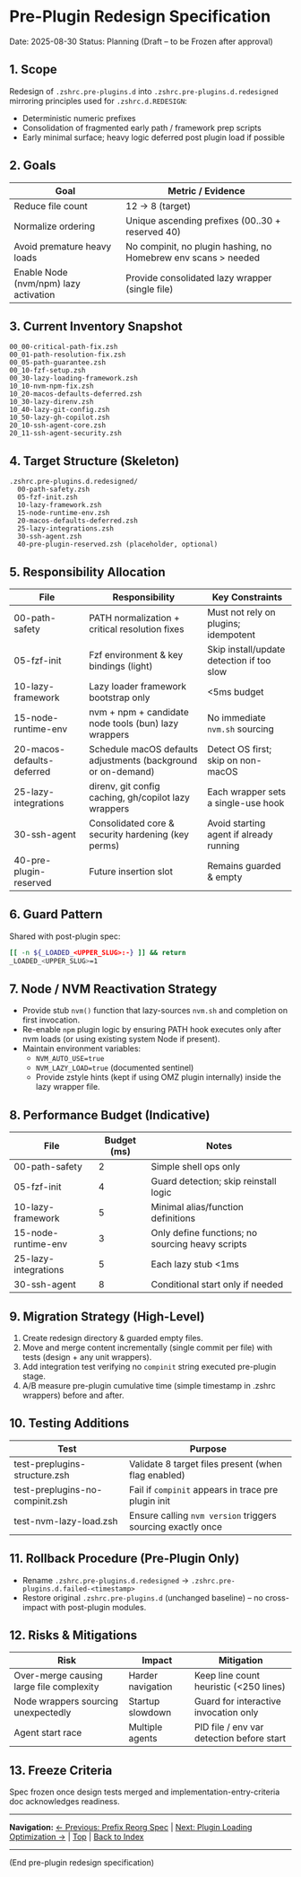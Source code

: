 # Pre-Plugin Redesign Specification
Date: 2025-08-30
Status: Planning (Draft – to be Frozen after approval)

## 1. Scope
Redesign of `.zshrc.pre-plugins.d` into `.zshrc.pre-plugins.d.redesigned` mirroring principles used for `.zshrc.d.REDESIGN`:
- Deterministic numeric prefixes
- Consolidation of fragmented early path / framework prep scripts
- Early minimal surface; heavy logic deferred post plugin load if possible

## 2. Goals
| Goal | Metric / Evidence |
|------|-------------------|
| Reduce file count | 12 → 8 (target) |
| Normalize ordering | Unique ascending prefixes (00..30 + reserved 40) |
| Avoid premature heavy loads | No compinit, no plugin hashing, no Homebrew env scans > needed |
| Enable Node (nvm/npm) lazy activation | Provide consolidated lazy wrapper (single file) |

## 3. Current Inventory Snapshot
```
00_00-critical-path-fix.zsh
00_01-path-resolution-fix.zsh
00_05-path-guarantee.zsh
00_10-fzf-setup.zsh
00_30-lazy-loading-framework.zsh
10_10-nvm-npm-fix.zsh
10_20-macos-defaults-deferred.zsh
10_30-lazy-direnv.zsh
10_40-lazy-git-config.zsh
10_50-lazy-gh-copilot.zsh
20_10-ssh-agent-core.zsh
20_11-ssh-agent-security.zsh
```

## 4. Target Structure (Skeleton)
```
.zshrc.pre-plugins.d.redesigned/
  00-path-safety.zsh
  05-fzf-init.zsh
  10-lazy-framework.zsh
  15-node-runtime-env.zsh
  20-macos-defaults-deferred.zsh
  25-lazy-integrations.zsh
  30-ssh-agent.zsh
  40-pre-plugin-reserved.zsh (placeholder, optional)
```

## 5. Responsibility Allocation
| File | Responsibility | Key Constraints |
|------|----------------|-----------------|
| 00-path-safety | PATH normalization + critical resolution fixes | Must not rely on plugins; idempotent |
| 05-fzf-init | Fzf environment & key bindings (light) | Skip install/update detection if too slow |
| 10-lazy-framework | Lazy loader framework bootstrap only | <5ms budget |
| 15-node-runtime-env | nvm + npm + candidate node tools (bun) lazy wrappers | No immediate `nvm.sh` sourcing |
| 20-macos-defaults-deferred | Schedule macOS defaults adjustments (background or on-demand) | Detect OS first; skip on non-macOS |
| 25-lazy-integrations | direnv, git config caching, gh/copilot lazy wrappers | Each wrapper sets a single-use hook |
| 30-ssh-agent | Consolidated core & security hardening (key perms) | Avoid starting agent if already running |
| 40-pre-plugin-reserved | Future insertion slot | Remains guarded & empty |

## 6. Guard Pattern
Shared with post-plugin spec:
```zsh
[[ -n ${_LOADED_<UPPER_SLUG>:-} ]] && return
_LOADED_<UPPER_SLUG>=1
```

## 7. Node / NVM Reactivation Strategy
- Provide stub `nvm()` function that lazy-sources `nvm.sh` and completion on first invocation.
- Re-enable `npm` plugin logic by ensuring PATH hook executes only after nvm loads (or using existing system Node if present).
- Maintain environment variables:
  - `NVM_AUTO_USE=true`
  - `NVM_LAZY_LOAD=true` (documented sentinel)
  - Provide zstyle hints (kept if using OMZ plugin internally) inside the lazy wrapper file.

## 8. Performance Budget (Indicative)
| File | Budget (ms) | Notes |
|------|-------------|-------|
| 00-path-safety | 2 | Simple shell ops only |
| 05-fzf-init | 4 | Guard detection; skip reinstall logic |
| 10-lazy-framework | 5 | Minimal alias/function definitions |
| 15-node-runtime-env | 3 | Only define functions; no sourcing heavy scripts |
| 25-lazy-integrations | 5 | Each lazy stub <1ms |
| 30-ssh-agent | 8 | Conditional start only if needed |

## 9. Migration Strategy (High-Level)
1. Create redesign directory & guarded empty files.
2. Move and merge content incrementally (single commit per file) with tests (design + any unit wrappers).
3. Add integration test verifying no `compinit` string executed pre-plugin stage.
4. A/B measure pre-plugin cumulative time (simple timestamp in .zshrc wrappers) before and after.

## 10. Testing Additions
| Test | Purpose |
|------|---------|
| test-preplugins-structure.zsh | Validate 8 target files present (when flag enabled) |
| test-preplugins-no-compinit.zsh | Fail if `compinit` appears in trace pre plugin init |
| test-nvm-lazy-load.zsh | Ensure calling `nvm version` triggers sourcing exactly once |

## 11. Rollback Procedure (Pre-Plugin Only)
- Rename `.zshrc.pre-plugins.d.redesigned` → `.zshrc.pre-plugins.d.failed-<timestamp>`
- Restore original `.zshrc.pre-plugins.d` (unchanged baseline) – no cross-impact with post-plugin modules.

## 12. Risks & Mitigations
| Risk | Impact | Mitigation |
|------|--------|-----------|
| Over-merge causing large file complexity | Harder navigation | Keep line count heuristic (<250 lines) |
| Node wrappers sourcing unexpectedly | Startup slowdown | Guard for interactive invocation only |
| Agent start race | Multiple agents | PID file / env var detection before start |

## 13. Freeze Criteria
Spec frozen once design tests merged and implementation-entry-criteria doc acknowledges readiness.

---
**Navigation:** [← Previous: Prefix Reorg Spec](prefix-reorg-spec.md) | [Next: Plugin Loading Optimization →](plugin-loading-optimization.md) | [Top](#) | [Back to Index](../README.md)

---
(End pre-plugin redesign specification)

